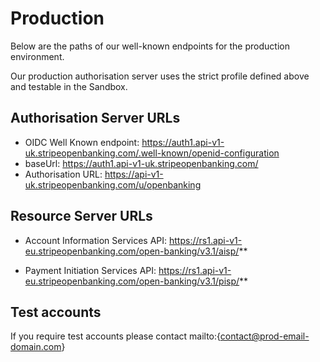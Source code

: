 # Production

Below are the paths of our well-known endpoints for the production environment.

Our production authorisation server uses the strict profile defined above and testable in the Sandbox.

## Authorisation Server URLs
- OIDC Well Known endpoint: https://auth1.api-v1-uk.stripeopenbanking.com/.well-known/openid-configuration
- baseUrl: https://auth1.api-v1-uk.stripeopenbanking.com/
- Authorisation URL: https://api-v1-uk.stripeopenbanking.com/u/openbanking

## Resource Server URLs
- Account Information Services API: https://rs1.api-v1-eu.stripeopenbanking.com/open-banking/v3.1/aisp/**

- Payment Initiation Services API: https://rs1.api-v1-eu.stripeopenbanking.com/open-banking/v3.1/pisp/**

## Test accounts
If you require test accounts please contact mailto:{contact@prod-email-domain.com}